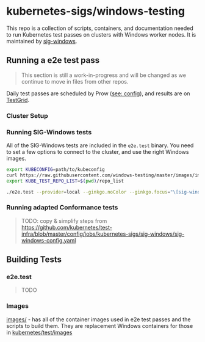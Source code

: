 # kubernetes-sigs/windows-testing

This repo is a collection of scripts, containers, and documentation needed to run Kubernetes test passes on clusters with Windows worker nodes. It is maintained by [sig-windows](https://github.com/kubernetes/community/tree/master/sig-windows).


## Running a e2e test pass

> This section is still a work-in-progress and will be changed as we continue to move in files from other repos.

Daily test passes are scheduled by Prow ([see: config](https://github.com/kubernetes/test-infra/blob/master/config/jobs/kubernetes-sigs/sig-windows/sig-windows-config.yaml)), and results are on [TestGrid](https://testgrid.k8s.io/sig-windows).

### Cluster Setup


### Running SIG-Windows tests

All of the SIG-Windows tests are included in the `e2e.test` binary. You need to set a few options to connect to the cluster, and use the right Windows images.

```bash
export KUBECONFIG=path/to/kubeconfig
curl https://raw.githubusercontent.com/windows-testing/master/images/image-repo-list-ws2019 -o repo_list
export KUBE_TEST_REPO_LIST=$(pwd)/repo_list

./e2e.test --provider=local --ginkgo.noColor --ginkgo.focus="\[sig-windows\]" --node-os-distro="windows"
```

### Running adapted Conformance tests

> TODO: copy & simplify steps from https://github.com/kubernetes/test-infra/blob/master/config/jobs/kubernetes-sigs/sig-windows/sig-windows-config.yaml


## Building Tests

### e2e.test

> TODO

### Images

[images/](images/README.md) - has all of the container images used in e2e test passes and the scripts to build them. They are replacement Windows containers for those in [kubernetes/test/images](https://github.com/kubernetes/kubernetes/tree/master/test/images)
